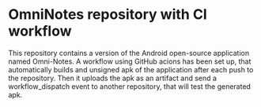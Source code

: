 # OmniNotes repository with CI workflow
This repository contains a version of the Android open-source application named Omni-Notes. A workflow using GitHub acions has been set up, that automatically builds and unsigned apk of the application after each push to the repository. Then it uploads the apk as an artifact and send a workflow_dispatch event to another repository, that will test the generated apk.
 
